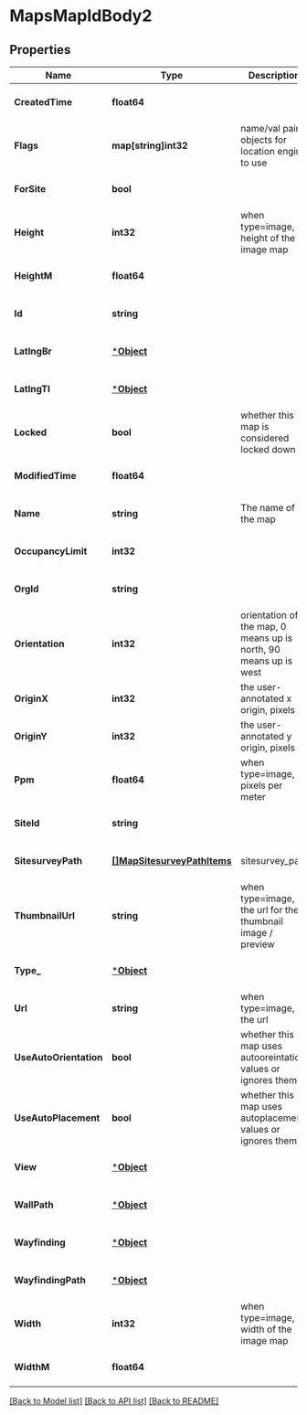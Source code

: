# MapsMapIdBody2

## Properties
Name | Type | Description | Notes
------------ | ------------- | ------------- | -------------
**CreatedTime** | **float64** |  | [optional] [default to null]
**Flags** | **map[string]int32** | name/val pair objects for location engine to use | [optional] [default to null]
**ForSite** | **bool** |  | [optional] [default to null]
**Height** | **int32** | when type&#x3D;image, height of the image map | [optional] [default to null]
**HeightM** | **float64** |  | [optional] [default to null]
**Id** | **string** |  | [optional] [default to null]
**LatlngBr** | [***Object**](.md) |  | [optional] [default to null]
**LatlngTl** | [***Object**](.md) |  | [optional] [default to null]
**Locked** | **bool** | whether this map is considered locked down | [optional] [default to false]
**ModifiedTime** | **float64** |  | [optional] [default to null]
**Name** | **string** | The name of the map | [optional] [default to null]
**OccupancyLimit** | **int32** |  | [optional] [default to null]
**OrgId** | **string** |  | [optional] [default to null]
**Orientation** | **int32** | orientation of the map, 0 means up is north, 90 means up is west | [optional] [default to 0]
**OriginX** | **int32** | the user-annotated x origin, pixels | [optional] [default to null]
**OriginY** | **int32** | the user-annotated y origin, pixels | [optional] [default to null]
**Ppm** | **float64** | when type&#x3D;image, pixels per meter | [optional] [default to null]
**SiteId** | **string** |  | [optional] [default to null]
**SitesurveyPath** | [**[]MapSitesurveyPathItems**](map_sitesurvey_path_items.md) | sitesurvey_path | [optional] [default to null]
**ThumbnailUrl** | **string** | when type&#x3D;image, the url for the thumbnail image / preview | [optional] [default to null]
**Type_** | [***Object**](.md) |  | [optional] [default to null]
**Url** | **string** | when type&#x3D;image, the url | [optional] [default to null]
**UseAutoOrientation** | **bool** | whether this map uses autooreintation values or ignores them | [optional] [default to false]
**UseAutoPlacement** | **bool** | whether this map uses autoplacement values or ignores them | [optional] [default to false]
**View** | [***Object**](.md) |  | [optional] [default to null]
**WallPath** | [***Object**](.md) |  | [optional] [default to null]
**Wayfinding** | [***Object**](.md) |  | [optional] [default to null]
**WayfindingPath** | [***Object**](.md) |  | [optional] [default to null]
**Width** | **int32** | when type&#x3D;image, width of the image map | [optional] [default to null]
**WidthM** | **float64** |  | [optional] [default to null]

[[Back to Model list]](../README.md#documentation-for-models) [[Back to API list]](../README.md#documentation-for-api-endpoints) [[Back to README]](../README.md)

